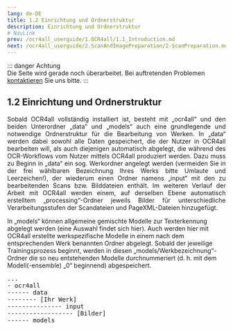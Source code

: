 ```yaml
---
lang: de-DE
title: 1.2 Einrichtung und Ordnerstruktur
description: Einrichtung und Ordnerstruktur
# NavLink
prev: /ocr4all_userguide/1.OCR4all/1.1_Introduction.md
next: /ocr4all_userguide/2.ScanAndImagePreparation/2-ScanPreparation.md
---
```

::: danger Achtung  
Die Seite wird gerade noch überarbeitet.
Bei auftretenden Problemen [kontaktieren](mailto:florian.langhanki@uni-wuerzburg.de) Sie uns bitte.
:::
## 1.2	Einrichtung und Ordnerstruktur

<p style="text-align: justify">Sobald OCR4all vollständig installiert ist, besteht mit „ocr4all“ und den beiden Unterordner „data“ und „models“ auch eine grundlegende und notwendige Ordnerstruktur für die Bearbeitung von Werken. In „data“ werden dabei sowohl alle Daten gespeichert, die der Nutzer in OCR4all bearbeiten will, als auch diejenigen automatisch abgelegt, die während des OCR-Workflows vom Nutzer mittels OCR4all produziert werden. Dazu muss zu Beginn in „data“ ein sog. Werkordner angelegt werden (vermeiden Sie in der frei wählbaren Bezeichnung Ihres Werks bitte Umlaute und Leerzeichen!), der wiederum einen Ordner namens „input“ mit den zu bearbeitenden Scans bzw. Bilddateien enthält. Im weiteren Verlauf der Arbeit mit OCR4all werden einem, auf derselben Ebene automatisch erstelltem „processing“-Ordner jeweils Bilder für unterschiedliche Verarbeitungsstufen der Scandateien und PageXML-Dateien hinzugefügt.

In „models“ können allgemeine gemischte Modelle zur Texterkennung abgelegt werden (eine Auswahl findet sich hier). Auch werden hier mit OCR4all erstellte werkspezifische Modelle in einem nach dem entsprechenden Werk benannten Ordner abgelegt. Sobald der jeweilige Trainingsprozess beginnt, werden in diesen „models/Werkbezeichnung“-Ordner die so neu entstehenden Modelle durchnummeriert (d. h. mit dem Modell(-ensemble) „0“ beginnend) abgespeichert.
</p>

<pre>
...
- ocr4all
------ data
-------- [Ihr Werk]
--------------- input
------------------ [Bilder]
------ models
</pre>
